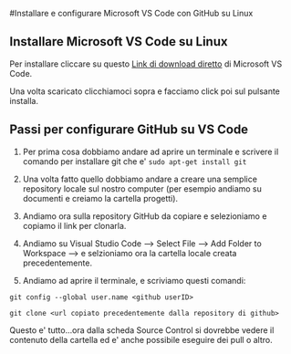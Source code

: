 #Installare e configurare Microsoft VS Code con GitHub su Linux

## Installare Microsoft VS Code su Linux

Per installare cliccare su questo [Link di download diretto](https://go.microsoft.com/fwlink/?LinkID=760868) di Microsoft VS Code.

Una volta scaricato clicchiamoci sopra e facciamo click poi sul pulsante installa.


## Passi per configurare GitHub su VS Code

1. Per prima cosa dobbiamo andare ad aprire un terminale e scrivere il comando per installare git che e' `sudo apt-get install git`

2. Una volta fatto quello dobbiamo andare a creare una semplice repository locale sul nostro computer (per esempio andiamo su documenti e creiamo la cartella progetti).

3. Andiamo ora sulla repository GitHub da copiare e selezioniamo e copiamo il link per clonarla.

4. Andiamo su Visual Studio Code --> Select File --> Add Folder to Workspace --> e selzioniamo ora la cartella locale creata precedentemente.

5. Andiamo ad aprire il terminale, e scriviamo questi comandi:

`git config --global user.name <github userID>`

`git clone <url copiato precedentemente dalla repository di github>`

Questo e' tutto...ora dalla scheda Source Control si dovrebbe vedere il contenuto della cartella ed e' anche possibile eseguire dei pull o altro.